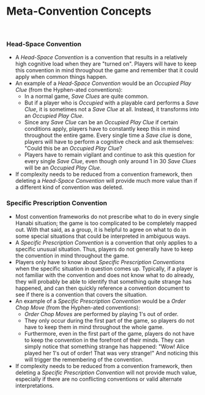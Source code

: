 # Meta-Convention Concepts

<br />

### Head-Space Convention

- A *Head-Space Convention* is a convention that results in a relatively high cognitive load when they are "turned on". Players will have to keep this convention in mind throughout the game and remember that it could apply when common things happen.
- An example of a *Head-Space Convention* would be an *Occupied Play Clue* (from the Hyphen-ated conventions):
  - In a normal game, *Save Clues* are quite common.
  - But if a player who is *Occupied* with a playable card performs a *Save Clue*, it is sometimes not a *Save Clue* at all. Instead, it transforms into an *Occupied Play Clue*.
  - Since any *Save Clue* can be an *Occupied Play Clue* if certain conditions apply, players have to constantly keep this in mind throughout the entire game. Every single time a *Save clue* is done, players will have to perform a cognitive check and ask themselves: "Could this be an *Occupied Play Clue*?
  - Players have to remain vigilant and continue to ask this question for every single *Save Clue*, even though only around 1 in 30 *Save Clues* will be an *Occupied Play Clue*.
- If complexity needs to be reduced from a convention framework, then deleting a *Head-Space Convention* will provide much more value than if a different kind of convention was deleted.

### Specific Prescription Convention

- Most convention frameworks do not prescribe what to do in every single Hanabi situation; the game is too complicated to be completely mapped out. With that said, as a group, it is helpful to agree on what to do in some special situations that could be interpreted in ambiguous ways.
- A *Specific Prescription Convention* is a convention that only applies to a specific unusual situation. Thus, players do not generally have to keep the convention in mind throughout the game.
- Players only have to know about *Specific Prescription Conventions* when the specific situation in question comes up. Typically, if a player is not familiar with the convention and does not know what to do already, they will probably be able to identify that something quite strange has happened, and can then quickly reference a convention document to see if there is a convention that covers the situation.
- An example of a *Specific Prescription Convention* would be a *Order Chop Move* (from the Hyphen-ated conventions):
  - *Order Chop Moves* are performed by playing 1's out of order.
  - They only occur during the first part of the game, so players do not have to keep them in mind throughout the whole game.
  - Furthermore, even in the first part of the game, players do not have to keep the convention in the forefront of their minds. They can simply notice that something strange has happened: "Wow! Alice played her 1's out of order! That was very strange!" And noticing this will trigger the remembering of the convention.
- If complexity needs to be reduced from a convention framework, then deleting a *Specific Prescription Convention* will not provide much value, especially if there are no conflicting conventions or valid alternate interpretations.
